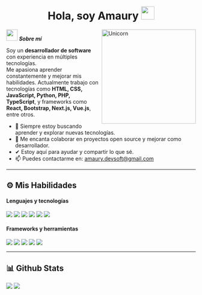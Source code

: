 <h1 align="center"><b>Hola, soy Amaury</b> 
  <img src="https://media.giphy.com/media/ObNTw8Uzwy6KQ/giphy.gif" width="35">
</h1>

<!-- GIF alineado a la derecha con tamaño 300px como el ejemplo -->
<img align="right" width="250px" alt="Unicorn" src="https://media4.giphy.com/media/v1.Y2lkPTc5MGI3NjExMWdkajZid2lrM2hkODVyZnd3dHNkeTk5ZW4zdXg1cDNkeDRnN2p6bSZlcD12MV9pbnRlcm5hbF9naWZfYnlfaWQmY3Q9Zw/JIX9t2j0ZTN9S/giphy.gif" />

<img src="https://media.giphy.com/media/ObNTw8Uzwy6KQ/giphy.gif" width="30px">&nbsp;***Sobre mí***

Soy un **desarrollador de software** con experiencia en múltiples tecnologías.  
Me apasiona aprender constantemente y mejorar mis habilidades. Actualmente trabajo con tecnologías como **HTML, CSS, JavaScript, Python, PHP, TypeScript**, y frameworks como **React, Bootstrap, Next.js, Vue.js**, entre otros.

- 🌱 Siempre estoy buscando aprender y explorar nuevas tecnologías.
- 👯 Me encanta colaborar en proyectos open source y mejorar como desarrollador.
- ✔ Estoy aquí para ayudar y compartir lo que sé.
- 📫 Puedes contactarme en: <a href="mailto:amaury.devsoft@gmail.com">amaury.devsoft@gmail.com</a>

---

## ⚙️ Mis Habilidades

<h4>Lenguajes y tecnologías</h4>

<span> 
  <img src="https://img.shields.io/badge/HTML5-E34F26?style=for-the-badge&logo=html5&logoColor=white">
  <img src="https://img.shields.io/badge/CSS3-1572B6?style=for-the-badge&logo=css3&logoColor=white">
  <img src="https://img.shields.io/badge/JavaScript-F7DF1E?style=for-the-badge&logo=javascript&logoColor=black">
  <img src="https://img.shields.io/badge/Python-3670A0?style=for-the-badge&logo=python&logoColor=ffdd54">
  <img src="https://img.shields.io/badge/PHP-777BB4?style=for-the-badge&logo=php&logoColor=white">
  <img src="https://img.shields.io/badge/TypeScript-007ACC?style=for-the-badge&logo=typescript&logoColor=white">
</span>

<h4>Frameworks y herramientas</h4>

<span>
  <img src="https://img.shields.io/badge/React-20232A?style=for-the-badge&logo=react&logoColor=61DAFB">
  <img src="https://img.shields.io/badge/Bootstrap-563D7C?style=for-the-badge&logo=bootstrap&logoColor=white">
  <img src="https://img.shields.io/badge/Next.js-000000?style=for-the-badge&logo=next.js&logoColor=white">
  <img src="https://img.shields.io/badge/Vue.js-35495E?style=for-the-badge&logo=vue.js&logoColor=4FC08D">
  <img src="https://img.shields.io/badge/Git-F05032?style=for-the-badge&logo=git&logoColor=white">
</span>

---

## 📊 Github Stats

[![](https://github-readme-stats.vercel.app/api?username=codebyamaury&show_icons=true&theme=tokyonight&hide_border=true&locale=es)](https://github.com/codebyamaury)
[![](https://github-readme-streak-stats.herokuapp.com/?user=codebyamaury&theme=material-palenight)](https://github.com/codebyamaury)
